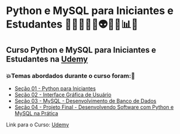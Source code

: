 # Python e MySQL para Iniciantes e Estudantes 👩🏻‍💻🤯🤖👽🐍💽📊🎲
## Curso Python e MySQL para Iniciantes e Estudantes na [Udemy](https://www.udemy.com/course/mysql-para-iniciantes/)
### 💥Temas abordados durante o curso foram:🚀
- [Seção 01 - Python para Iniciantes](https://github.com/romulovieira777/Python_e_MySQL_para_Iniciantes_e_Estudantes/tree/main/Secao_01_Python_para_Iniciantes)
- [Seção 02 - Interface Gráfica de Usuário](https://github.com/romulovieira777/Python_e_MySQL_para_Iniciantes_e_Estudantes/tree/main/Secao_02_Interface_Grafica_de_Usuario)
- [Seção 03 - MySQL - Desenvolvimento de Banco de Dados](https://github.com/romulovieira777/Python_e_MySQL_para_Iniciantes_e_Estudantes/tree/main/Secao_03_Mysql_Desenvolvimento_de_Banco_de_Dados)
- [Seção 04 - Projeto Final - Desenvolvendo Software com Python e MySQL na Prática]()

Link para o Curso: [Udemy](https://www.udemy.com/course/mysql-para-iniciantes/)
